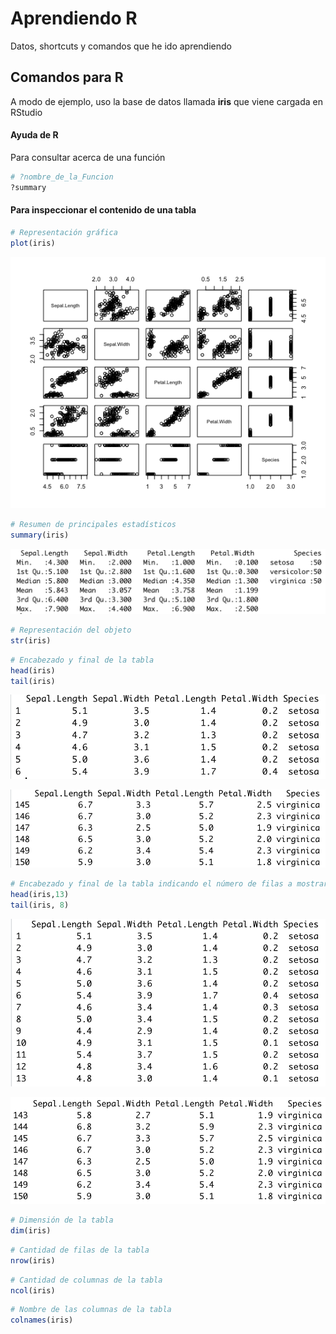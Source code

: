 # Aprendiendo R
Datos, shortcuts y comandos que he ido aprendiendo

## Comandos para R

A modo de ejemplo, uso la base de datos llamada **iris** que viene cargada en RStudio

#### Ayuda de R

Para consultar acerca de una función

```r
# ?nombre_de_la_Funcion
?summary
```

#### Para inspeccionar el contenido de una tabla


```r
# Representación gráfica
plot(iris)
```
![Gráfica_1](/img/Rplot_iris.png)

```r
# Resumen de principales estadísticos
summary(iris)
```
![Gráfica_2](/img/summary_iris.png)

```r
# Representación del objeto
str(iris)
```

```r
# Encabezado y final de la tabla
head(iris)
tail(iris)
```
![Gráfica_4](/img/head_iris.png)

![Gráfica_5](/img/tail_iris.png)

```r
# Encabezado y final de la tabla indicando el número de filas a mostrar
head(iris,13)
tail(iris, 8)
```
![Gráfica_6](/img/head_iris_13.png)

![Gráfica_7](/img/tail_iris_8.png)

```r
# Dimensión de la tabla
dim(iris)
```

```r
# Cantidad de filas de la tabla
nrow(iris)
```

```r
# Cantidad de columnas de la tabla
ncol(iris)
```

```r
# Nombre de las columnas de la tabla
colnames(iris)
```


